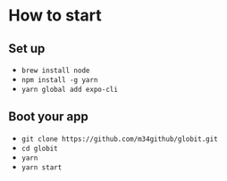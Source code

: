 # How to start

## Set up
- `brew install node`
- `npm install -g yarn`
- `yarn global add expo-cli`

## Boot your app
- `git clone https://github.com/m34github/globit.git`
- `cd globit`
- `yarn`
- `yarn start`
